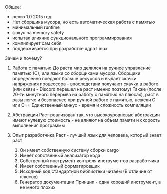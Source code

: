 Общее:
- релиз 1.0 2015 год
- Нет сборщика мусора, но есть автоматическая работа с памятью 
- минимальный runtime 
- фокус на memory safety 
- испытал влияние функционального программирования
- компилирует сам себя 
- поддерживается при разработке ядра Linux 

Зачем и почему? 
1) Работа с памятью 
	До раста мир делился на ручное управление памятью (С), или языки со сборщиками мусора. Сборщики определенно поедают больше ресурсов и выдает скачки напряжения процессора - впоследствии получают скачки в работе (или связи - Discord перешел на раст именно поэтому)
	Также (после 20-ти минутного перерыва на работу с памятью на плюсах), раст в разы легче и безопаснее при ручной работе с памятью, нежели С или С++
	Единственный минус - время и сложность компиляции 
	
2) Абстракции 
	Раст реализован так, что высокоуровневые абстракции имеют нулевую стоимость - не влияют на объем памяти и скорость выполнения программы 
	
3) Опыт разработчика 
	Раст - лучший язык для человека, который знает раст 
	1) Он имеет собственную систему сборки cargo
	2) Имеет собственный анализатор кода 
	3) Собственный инструмент контроля инструментов разработчика 
	4) Имеет собственный форматировщик
	5) Исходный код стандартной библиотеки читаем (В отличие от плюсов)
	6) Генератор документации 
	Принцип - один хороший инструмент, а не много плохих
